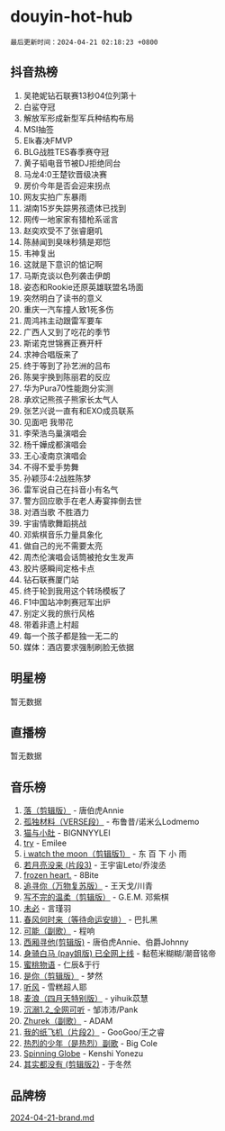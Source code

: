 # douyin-hot-hub

`最后更新时间：2024-04-21 02:18:23 +0800`

## 抖音热榜

1. 吴艳妮钻石联赛13秒04位列第十
1. 白鲨夺冠
1. 解放军形成新型军兵种结构布局
1. MSI抽签
1. Elk春决FMVP
1. BLG战胜TES春季赛夺冠
1. 黄子韬电音节被DJ拒绝同台
1. 马龙4:0王楚钦晋级决赛
1. 房价今年是否会迎来拐点
1. 网友实拍广东暴雨
1. 湖南15岁失踪男孩遗体已找到
1. 网传一地家家有猎枪系谣言
1. 赵奕欢受不了张睿磨叽
1. 陈赫闻到臭味秒猜是郑恺
1. 韦神复出
1. 这就是下意识的惦记啊
1. 马斯克谈以色列袭击伊朗
1. 姿态和Rookie还原英雄联盟名场面
1. 突然明白了读书的意义
1. 重庆一汽车撞人致1死多伤
1. 周鸿祎主动跟雷军要车
1. 广西人又到了吃花的季节
1. 斯诺克世锦赛正赛开杆
1. 求神合唱版来了
1. 终于等到了孙艺洲的吕布
1. 陈昊宇换到陈丽君的反应
1. 华为Pura70性能跑分实测
1. 承欢记熊孩子熊家长太气人
1. 张艺兴说一直有和EXO成员联系
1. 见面吧 我带花
1. 李荣浩鸟巢演唱会
1. 杨千嬅成都演唱会
1. 王心凌南京演唱会
1. 不得不爱手势舞
1. 孙颖莎4:2战胜陈梦
1. 雷军说自己在抖音小有名气
1. 警方回应歌手在老人寿宴摔倒去世
1. 对酒当歌 不胜酒力
1. 宇宙情歌舞蹈挑战
1. 邓紫棋音乐力量具象化
1. 做自己的光不需要太亮
1. 周杰伦演唱会话筒被抢女生发声
1. 胶片感瞬间定格卡点
1. 钻石联赛厦门站
1. 终于轮到我用这个转场模板了
1. F1中国站冲刺赛冠军出炉
1. 别定义我的旅行风格
1. 带着非遗上村超
1. 每一个孩子都是独一无二的
1. 媒体：酒店要求强制刷脸无依据

## 明星榜

暂无数据

## 直播榜

暂无数据

## 音乐榜

1. [落（剪辑版）](https://sf3-cdn-tos.douyinstatic.com/obj/tos-cn-ve-2774/o0h6HvN1BBbli9LtU3i5fQIleBQMF5Cg4TZmmC) - 唐伯虎Annie
1. [孤独材料（VERSE段）](https://sf5-hl-cdn-tos.douyinstatic.com/obj/tos-cn-ve-2774/ocX7glDNHYlwFeYrGQfBZoThtvPWy8tCCEBGKQ) - 布鲁昔/诺米么Lodmemo
1. [猫与小肚](https://sf5-hl-cdn-tos.douyinstatic.com/obj/tos-cn-ve-2774/osZeoClMECgK8DYl6VebABgbchEtPYQjZEnRtd) - BIGNNYYLEI
1. [try](https://sf5-hl-cdn-tos.douyinstatic.com/obj/tos-cn-ve-2774/oMCYLreazYIFEgVb1vQdrJnJTbe8DDfiCA6gKw) - Emilee
1. [i watch the moon（剪辑版1）](https://sf6-cdn-tos.douyinstatic.com/obj/tos-cn-ve-2774/o0I9mSChzHZANMJIEBfkCQzzg6N5WAcVtqft9P) - 东 百 下 小 雨
1. [若月亮没来 (片段3)](https://sf5-hl-cdn-tos.douyinstatic.com/obj/tos-cn-ve-2774/okfyEUsGW1B1ovJi5JiN9IjvAT2lMwA054GoEB) - 王宇宙Leto/乔浚丞
1. [frozen heart.](https://sf3-cdn-tos.douyinstatic.com/obj/tos-cn-ve-2774/oIIWJfyjIACZA9zQMtnJ6hQQhFC4vhCupoRBsO) - 8Bite
1. [追寻你（万物复苏版）](https://sf3-cdn-tos.douyinstatic.com/obj/tos-cn-ve-2774/oYeAZJsbjIDit9APmBg8u6uDUQnHmoCf3gbo74) - 王天戈/川青
1. [写不完的温柔（剪辑版）](https://sf5-hl-cdn-tos.douyinstatic.com/obj/tos-cn-ve-2774/oYBzzZQJ233GfwkemJJffAIWgeIYrjZfWhHTcG) - G.E.M. 邓紫棋
1. [未必](https://sf5-hl-cdn-tos.douyinstatic.com/obj/tos-cn-ve-2774/ogntQMFnKQDZUgTCYuJgfLEtleYZZFxBQqhhFB) - 言瑾羽
1. [春风何时来（等待命运安排）](https://sf5-hl-cdn-tos.douyinstatic.com/obj/tos-cn-ve-2774/oICBNbD3gelMfB4WgiD1KI2jQtXZE2FgHLwtsl) - 巴扎黑
1. [可能（副歌）](https://sf5-hl-cdn-tos.douyinstatic.com/obj/tos-cn-ve-2774/cde1731888894259b333569393c2fb51) - 程响
1. [西厢寻他(剪辑版)](https://sf3-cdn-tos.douyinstatic.com/obj/tos-cn-ve-2774/oUsAVfAQKlRNxEv5qxvIB8o5qmIWUcXbzJKJhw) - 唐伯虎Annie、伯爵Johnny
1. [身骑白马 (pay姐版) 已全网上线](https://sf5-hl-cdn-tos.douyinstatic.com/obj/tos-cn-ve-2774/oQLO5ZgLsFkaDhdIIveF2zUCgfweY0gWaH4AQG) - 黏苞米糊糊/潮音铭帝
1. [蜜桃物语](https://sf3-cdn-tos.douyinstatic.com/obj/tos-cn-ve-2774/oIhOSCZtIACtYU4XQkngiW9kCBfVD1Fz9IYeqL) - 仁辰&于行
1. [是你（剪辑版）](https://sf5-hl-cdn-tos.douyinstatic.com/obj/tos-cn-ve-2774/46019dae783c4c969944217fe1cfafc4) - 梦然
1. [听风](https://sf5-hl-cdn-tos.douyinstatic.com/obj/tos-cn-ve-2774/oAPa3yDDDIZygYzQdBemCAIngcCeEARgbQDtJC) - 雪糕超人耶
1. [麦浪（四月天特别版）](https://sf3-cdn-tos.douyinstatic.com/obj/tos-cn-ve-2774/26f5501a6547411fa3fbedc592fed0ad) - yihuik苡慧
1. [沉溺1.2_全网可听](https://sf5-hl-cdn-tos.douyinstatic.com/obj/tos-cn-ve-2774/ok2QoiBqsWAX9McZmWiI9gAB0EzwD4Xj6yfmtH) - 邹沛沛/Pank
1. [Zhurek（副歌）](https://sf5-hl-cdn-tos.douyinstatic.com/obj/tos-cn-ve-2774/ooQm8FBZQDlf0btEYgVpCcSCQfrdJGBEKZYBGS) - ADAM
1. [我的纸飞机（片段2）](https://sf5-hl-cdn-tos.douyinstatic.com/obj/tos-cn-ve-2774/oM2ZrKcg2CD5AeRB2gkeXOFB1IxAGJdZPazYHf) - GooGoo/王之睿
1. [热烈的少年（是热烈）副歌](https://sf3-cdn-tos.douyinstatic.com/obj/tos-cn-ve-2774/owVNI0CLDAUMtSz6TEYvfFBFL4UDFFhLfgK8fa) - Big Cole
1. [Spinning Globe](https://sf3-cdn-tos.douyinstatic.com/obj/tos-cn-ve-2774/oAYhDobngQZXzvJaWpxueRR0jC4FZDexedXDYA) - Kenshi Yonezu
1. [其实都没有 (剪辑版2)](https://sf5-hl-cdn-tos.douyinstatic.com/obj/tos-cn-ve-2774/oEBNQenHZtBhxYjGgUDQk0BCHTigQafgFlbQ7k) - 于冬然

## 品牌榜

[2024-04-21-brand.md](2024-04-21-brand.md)
